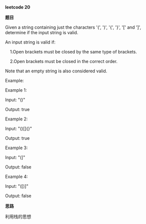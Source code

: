 **leetcode 20**

**题目**

Given a string containing just the characters '(', ')', '{', '}', '[' and ']', determine if the input string is valid.

An input string is valid if:

&nbsp;&nbsp;&nbsp;&nbsp;1.Open brackets must be closed by the same type of brackets.

&nbsp;&nbsp;&nbsp;&nbsp;2.Open brackets must be closed in the correct order.

Note that an empty string is also considered valid.

Example:

Example 1:

Input: "()"

Output: true

Example 2:

Input: "()[]{}"

Output: true

Example 3:

Input: "(]"

Output: false

Example 4:

Input: "([)]"

Output: false

**思路**

利用栈的思想